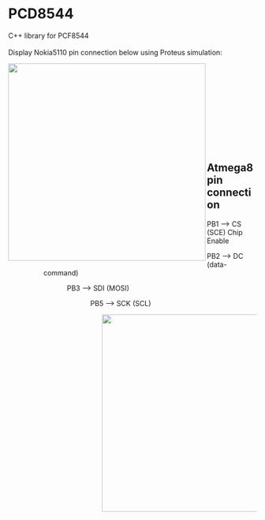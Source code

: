 # PCD8544


 C++ library for PCF8544<br/><br />
Display Nokia5110 pin connection below using Proteus simulation:<br />

<img align="left" width="400" height="400" src="https://github.com/josimarpereiraleite/PCD8544/blob/main/Images/pcf8544.png"><br />
<br /><br /><br /><br /><br /><br /><br /><br /><br />
## Atmega8 pin connection

<ul>PB1 --> CS (SCE) Chip Enable<ul/> 
<ul>PB2 --> DC (data-command)<ul/> 
<ul>PB3 --> SDI (MOSI)<ul/>
<ul>PB5 --> SCK (SCL)<ul/>

<img align="left" width="400" height="400" src="https://github.com/josimarpereiraleite/PCD8544/blob/main/Images/Atmega8.png">

